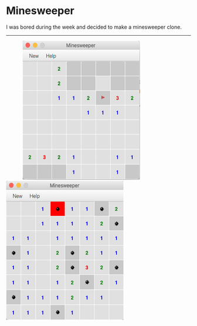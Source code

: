 # Minesweeper
I was bored during the week and decided to make a minesweeper clone.
<hr>
<p>
<img src = "minesweeper.png" width = "320" height = "380" hspace = "45"/>
<img src = "lost.png" width = "320" height = "380"/>
</p>
